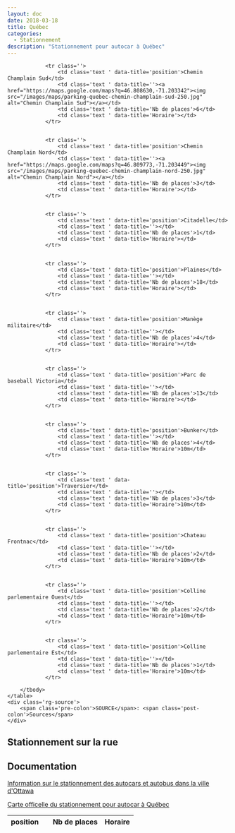 ```yaml
---
layout: doc
date: 2018-03-18
title: Québec
categories:
  - Stationnement
description: "Stationnement pour autocar à Québec"
---
```


<div class='rg-container'>
	<table class='rg-table zebra' summary='Hed'>
		<!-- <caption class='rg-header'>
			<span class='rg-hed'>Hed</span>
			<span class='rg-dek'>Dek goes here.</span>
		</caption> -->
		<thead>
			<tr>
				<th class='text '>position</th>
				<th class='text '></th>
				<th class='text '>Nb de places</th>
				<th class='text '>Horaire</th>
			</tr>
		</thead>
		<tbody>

				<tr class=''>
					<td class='text ' data-title='position'>Chemin Champlain Sud</td>
					<td class='text ' data-title=''><a href="https://maps.google.com/maps?q=46.808630,-71.203342"><img src="/images/maps/parking-quebec-chemin-champlain-sud-250.jpg" alt="Chemin Champlain Sud"></a></td>
					<td class='text ' data-title='Nb de places'>6</td>
					<td class='text ' data-title='Horaire'></td>
				</tr>


				<tr class=''>
					<td class='text ' data-title='position'>Chemin Champlain Nord</td>
					<td class='text ' data-title=''><a href="https://maps.google.com/maps?q=46.809773,-71.203449"><img src="/images/maps/parking-quebec-chemin-champlain-nord-250.jpg" alt="Chemin Champlain Nord"></a></td>
					<td class='text ' data-title='Nb de places'>3</td>
					<td class='text ' data-title='Horaire'></td>
				</tr>


				<tr class=''>
					<td class='text ' data-title='position'>Citadelle</td>
					<td class='text ' data-title=''></td>
					<td class='text ' data-title='Nb de places'>1</td>
					<td class='text ' data-title='Horaire'></td>
				</tr>


				<tr class=''>
					<td class='text ' data-title='position'>Plaines</td>
					<td class='text ' data-title=''></td>
					<td class='text ' data-title='Nb de places'>18</td>
					<td class='text ' data-title='Horaire'></td>
				</tr>


				<tr class=''>
					<td class='text ' data-title='position'>Manège militaire</td>
					<td class='text ' data-title=''></td>
					<td class='text ' data-title='Nb de places'>4</td>
					<td class='text ' data-title='Horaire'></td>
				</tr>


				<tr class=''>
					<td class='text ' data-title='position'>Parc de baseball Victoria</td>
					<td class='text ' data-title=''></td>
					<td class='text ' data-title='Nb de places'>13</td>
					<td class='text ' data-title='Horaire'></td>
				</tr>


				<tr class=''>
					<td class='text ' data-title='position'>Bunker</td>
					<td class='text ' data-title=''></td>
					<td class='text ' data-title='Nb de places'>4</td>
					<td class='text ' data-title='Horaire'>10m</td>
				</tr>


				<tr class=''>
					<td class='text ' data-title='position'>Traversier</td>
					<td class='text ' data-title=''></td>
					<td class='text ' data-title='Nb de places'>3</td>
					<td class='text ' data-title='Horaire'>10m</td>
				</tr>


				<tr class=''>
					<td class='text ' data-title='position'>Chateau Frontnac</td>
					<td class='text ' data-title=''></td>
					<td class='text ' data-title='Nb de places'>2</td>
					<td class='text ' data-title='Horaire'>10m</td>
				</tr>


				<tr class=''>
					<td class='text ' data-title='position'>Colline parlementaire Ouest</td>
					<td class='text ' data-title=''></td>
					<td class='text ' data-title='Nb de places'>2</td>
					<td class='text ' data-title='Horaire'>10m</td>
				</tr>


				<tr class=''>
					<td class='text ' data-title='position'>Colline parlementaire Est</td>
					<td class='text ' data-title=''></td>
					<td class='text ' data-title='Nb de places'>1</td>
					<td class='text ' data-title='Horaire'>10m</td>
				</tr>

		</tbody>
	</table>
	<div class='rg-source'>
		<span class='pre-colon'>SOURCE</span>: <span class='post-colon'>Sources</span>
	</div>
</div>

## Stationnement sur la rue

## Documentation

[Information sur le stationnement des autocars et autobus dans la ville d'Ottawa](https://www.ville.quebec.qc.ca/gens_affaires/entreprises_specialisees/autobus_touristiques.aspx)

[Carte officelle du stationnement pour autocar à Québec](https://www.ville.quebec.qc.ca/gens_affaires/entreprises_specialisees/docs/carte_chauffeurs_autobus.pdf)
